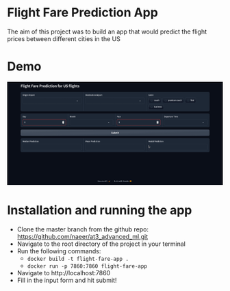 # Flight Fare Prediction App

The aim of this project was to build an app that would predict the flight prices between different cities in the US

# Demo 

![landing](/gif/flight_fare.gif)


# Installation and running the app
- Clone the master branch from the github repo:  https://github.com/naeer/at3_advanced_ml.git
- Navigate to the root directory of the project in your terminal
- Run the following commands:
    - `docker build -t flight-fare-app .`
    - `docker run -p 7860:7860 flight-fare-app`
- Navigate to http://localhost:7860
- Fill in the input form and hit submit!
